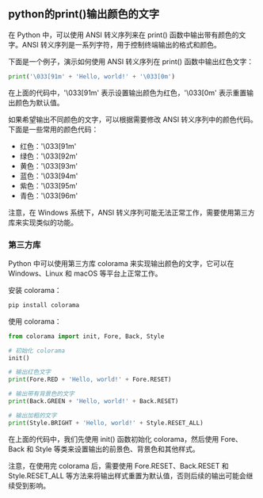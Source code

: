 ## python的print()输出颜色的文字

在 Python 中，可以使用 ANSI 转义序列来在 print() 函数中输出带有颜色的文字。ANSI 转义序列是一系列字符，用于控制终端输出的格式和颜色。

下面是一个例子，演示如何使用 ANSI 转义序列在 print() 函数中输出红色文字：

```python
print('\033[91m' + 'Hello, world!' + '\033[0m')
```

在上面的代码中，'\033[91m' 表示设置输出颜色为红色，'\033[0m' 表示重置输出颜色为默认值。

如果希望输出不同颜色的文字，可以根据需要修改 ANSI 转义序列中的颜色代码。下面是一些常用的颜色代码：

- 红色：'\033[91m'
- 绿色：'\033[92m'
- 黄色：'\033[93m'
- 蓝色：'\033[94m'
- 紫色：'\033[95m'
- 青色：'\033[96m'

注意，在 Windows 系统下，ANSI 转义序列可能无法正常工作，需要使用第三方库来实现类似的功能。



### 第三方库

Python 中可以使用第三方库 colorama 来实现输出颜色的文字，它可以在 Windows、Linux 和 macOS 等平台上正常工作。

安装 colorama：

```python
pip install colorama
```

使用 colorama：

```python
from colorama import init, Fore, Back, Style

# 初始化 colorama
init()

# 输出红色文字
print(Fore.RED + 'Hello, world!' + Fore.RESET)

# 输出带有背景色的文字
print(Back.GREEN + 'Hello, world!' + Back.RESET)

# 输出加粗的文字
print(Style.BRIGHT + 'Hello, world!' + Style.RESET_ALL)
```

在上面的代码中，我们先使用 init() 函数初始化 colorama，然后使用 Fore、Back 和 Style 等类来设置输出的前景色、背景色和其他样式。

注意，在使用完 colorama 后，需要使用 Fore.RESET、Back.RESET 和 Style.RESET_ALL 等方法来将输出样式重置为默认值，否则后续的输出可能会继续受到影响。